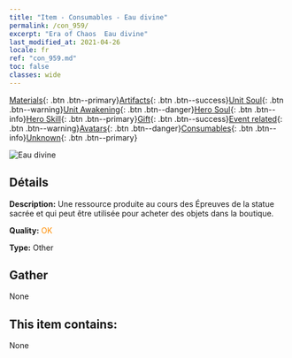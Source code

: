 ```yaml
---
title: "Item - Consumables - Eau divine"
permalink: /con_959/
excerpt: "Era of Chaos  Eau divine"
last_modified_at: 2021-04-26
locale: fr
ref: "con_959.md"
toc: false
classes: wide
---
```

 [Materials](/ItemsFR/){: .btn .btn--primary}[Artifacts](/ItemsFR/Artifacts/){: .btn .btn--success}[Unit Soul](/ItemsFR/UnitSoul/){: .btn .btn--warning}[Unit Awakening](/ItemsFR/UnitAwakening/){: .btn .btn--danger}[Hero Soul](/ItemsFR/HeroSoul/){: .btn .btn--info}[Hero Skill](/ItemsFR/HeroSkill/){: .btn .btn--primary}[Gift](/ItemsFR/Gift/){: .btn .btn--success}[Event related](/ItemsFR/Events/){: .btn .btn--warning}[Avatars](/ItemsFR/Avatars/){: .btn .btn--danger}[Consumables](/ItemsFR/Consumables/){: .btn .btn--info}[Unknown](/ItemsFR/Unknown/){: .btn .btn--primary}

 ![Eau divine](/images/t/i_40054.png)

## Détails
 **Description:** Une ressource produite au cours des Épreuves de la statue sacrée et qui peut être utilisée pour acheter des objets dans la boutique.

 **Quality:** <span style="color: #FF8C00">OK</span>

 **Type:** Other

## Gather

  None

## This item contains:

  None


